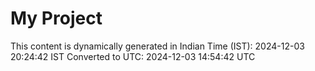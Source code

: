 # My Project

This content is dynamically generated in Indian Time (IST): 2024-12-03 20:24:42 IST
Converted to UTC: 2024-12-03 14:54:42 UTC
